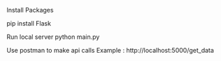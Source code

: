 Install Packages

pip install Flask

Run local server
python main.py

Use postman to make api calls
Example : http://localhost:5000/get_data
